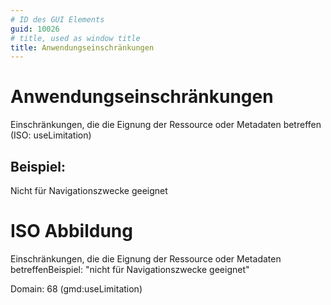 ```yaml
---
# ID des GUI Elements
guid: 10026
# title, used as window title
title: Anwendungseinschränkungen
---
```


# Anwendungseinschränkungen

Einschränkungen, die die Eignung der Ressource oder Metadaten betreffen (ISO: useLimitation)

## Beispiel:

Nicht für Navigationszwecke geeignet

# ISO Abbildung

Einschränkungen, die die Eignung der Ressource oder Metadaten betreffenBeispiel: "nicht für Navigationszwecke geeignet"

Domain: 68 (gmd:useLimitation)